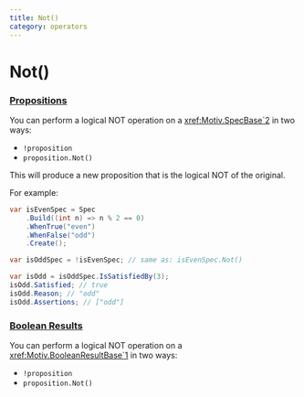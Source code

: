 ```yaml
---
title: Not()
category: operators
---
```

# Not()

### [Propositions](xref:Motiv.SpecBase`2)

You can perform a logical NOT operation on a <xref:Motiv.SpecBase`2> in two ways:

* `!proposition`
* `proposition.Not()`

This will produce a new proposition that is the logical NOT of the original.

For example:

```csharp
var isEvenSpec = Spec
    .Build((int n) => n % 2 == 0)
    .WhenTrue("even")
    .WhenFalse("odd")
    .Create();

var isOddSpec = !isEvenSpec; // same as: isEvenSpec.Not()

var isOdd = isOddSpec.IsSatisfiedBy(3);
isOdd.Satisfied; // true
isOdd.Reason; // "odd"
isOdd.Assertions; // ["odd"]
```

### [Boolean Results](xref:Motiv.BooleanResultBase`1)

You can perform a logical NOT operation on a <xref:Motiv.BooleanResultBase`1> in two ways:

* `!proposition`
* `proposition.Not()`
